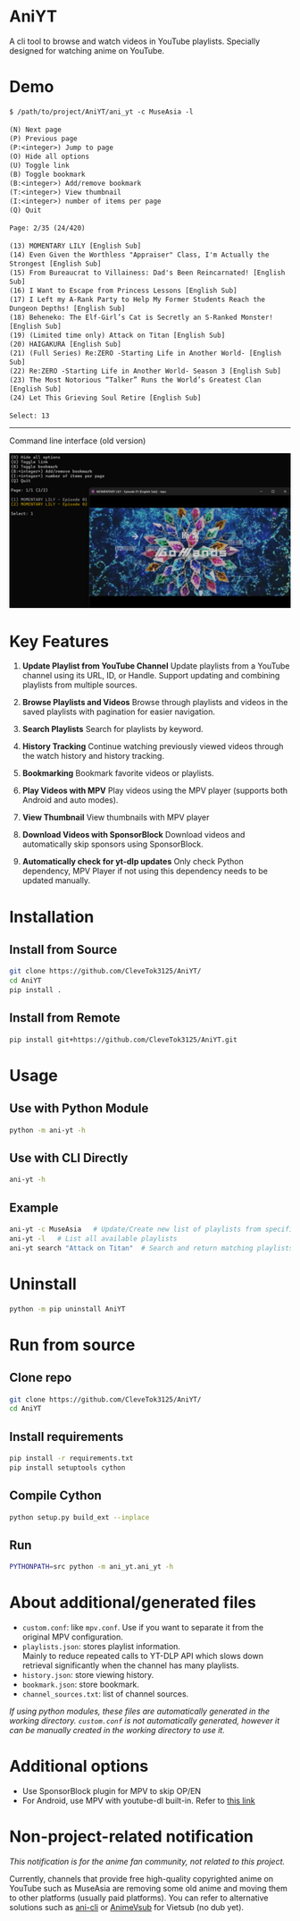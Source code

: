 # AniYT
A cli tool to browse and watch videos in YouTube playlists. Specially designed for watching anime on YouTube.

# Demo
```
$ /path/to/project/AniYT/ani_yt -c MuseAsia -l

(N) Next page
(P) Previous page
(P:<integer>) Jump to page
(O) Hide all options
(U) Toggle link
(B) Toggle bookmark
(B:<integer>) Add/remove bookmark
(T:<integer>) View thumbnail
(I:<integer>) number of items per page
(Q) Quit

Page: 2/35 (24/420)

(13) MOMENTARY LILY [English Sub]
(14) Even Given the Worthless "Appraiser" Class, I'm Actually the Strongest [English Sub]
(15) From Bureaucrat to Villainess: Dad's Been Reincarnated! [English Sub]
(16) I Want to Escape from Princess Lessons [English Sub]
(17) I Left my A-Rank Party to Help My Former Students Reach the Dungeon Depths! [English Sub]
(18) Beheneko: The Elf-Girl’s Cat is Secretly an S-Ranked Monster! [English Sub]
(19) (Limited time only) Attack on Titan [English Sub]
(20) HAIGAKURA [English Sub]
(21) (Full Series) Re:ZERO -Starting Life in Another World- [English Sub]
(22) Re:ZERO -Starting Life in Another World- Season 3 [English Sub]
(23) The Most Notorious “Talker” Runs the World’s Greatest Clan [English Sub]
(24) Let This Grieving Soul Retire [English Sub]

Select: 13
```

___
Command line interface (old version)

![Demo](./demo.png)

# Key Features

1. **Update Playlist from YouTube Channel**
   Update playlists from a YouTube channel using its URL, ID, or Handle. Support updating and combining playlists from multiple sources.

2. **Browse Playlists and Videos**
   Browse through playlists and videos in the saved playlists with pagination for easier navigation.

3. **Search Playlists**
   Search for playlists by keyword.

4. **History Tracking**
   Continue watching previously viewed videos through the watch history and history tracking.

5. **Bookmarking**
   Bookmark favorite videos or playlists.

6. **Play Videos with MPV**
   Play videos using the MPV player (supports both Android and auto modes).

7. **View Thumbnail**
   View thumbnails with MPV player

8. **Download Videos with SponsorBlock**
   Download videos and automatically skip sponsors using SponsorBlock.

9. **Automatically check for yt-dlp updates**
   Only check Python dependency, MPV Player if not using this dependency needs to be updated manually.

# Installation
## Install from Source
```bash
git clone https://github.com/CleveTok3125/AniYT/
cd AniYT
pip install .
```
## Install from Remote
```bash
pip install git+https://github.com/CleveTok3125/AniYT.git
```

# Usage
## Use with Python Module
```bash
python -m ani-yt -h
```
## Use with CLI Directly
```bash
ani-yt -h
```
## Example
```bash
ani-yt -c MuseAsia   # Update/Create new list of playlists from specified channel
ani-yt -l   # List all available playlists
ani-yt search "Attack on Titan"  # Search and return matching playlists
```

# Uninstall
```bash
python -m pip uninstall AniYT
```

# Run from source
## Clone repo
```bash
git clone https://github.com/CleveTok3125/AniYT/
cd AniYT
```
## Install requirements
```bash
pip install -r requirements.txt
pip install setuptools cython
```
## Compile Cython
```bash
python setup.py build_ext --inplace
```
## Run
```bash
PYTHONPATH=src python -m ani_yt.ani_yt -h
```

# About additional/generated files
- `custom.conf`: like `mpv.conf`. Use if you want to separate it from the original MPV configuration.
- `playlists.json`: stores playlist information.\
Mainly to reduce repeated calls to YT-DLP API which slows down retrieval significantly when the channel has many playlists.
- `history.json`: store viewing history.
- `bookmark.json`: store bookmark.
- `channel_sources.txt`: list of channel sources.

*If using python modules, these files are automatically generated in the working directory. `custom.conf` is not automatically generated, however it can be manually created in the working directory to use it.*

# Additional options
- Use SponsorBlock plugin for MPV to skip OP/EN
- For Android, use MPV with youtube-dl built-in. Refer to [this link](https://github.com/mpv-android/mpv-android/pull/58)

# Non-project-related notification
_This notification is for the anime fan community, not related to this project._

Currently, channels that provide free high-quality copyrighted anime on YouTube such as MuseAsia are removing some old anime and moving them to other platforms (usually paid platforms). You can refer to alternative solutions such as [ani-cli](https://github.com/pystardust/ani-cli) or [AnimeVsub](https://github.com/anime-vsub) for Vietsub (no dub yet).
